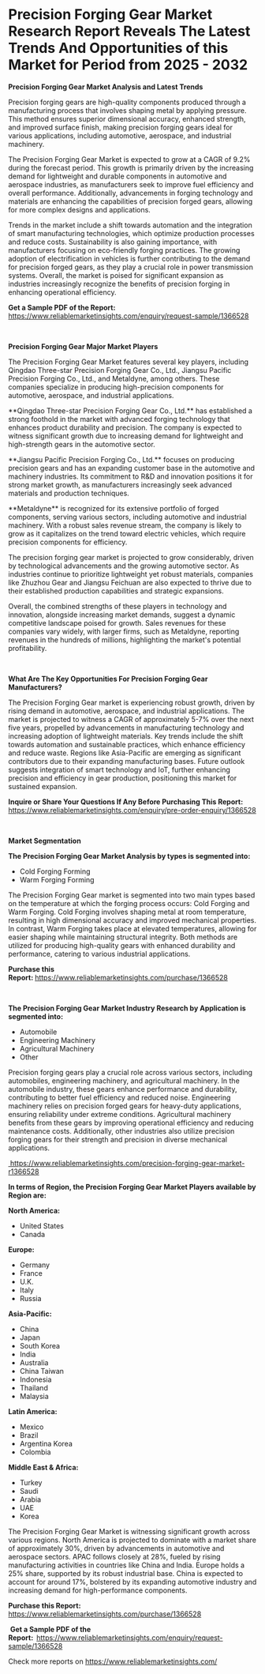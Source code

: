 <p><h1>Precision Forging Gear Market Research Report Reveals The Latest Trends And Opportunities of this Market for Period from 2025 - 2032</h1></p><p><strong>Precision Forging Gear Market Analysis and Latest Trends</strong></p>
<p><p>Precision forging gears are high-quality components produced through a manufacturing process that involves shaping metal by applying pressure. This method ensures superior dimensional accuracy, enhanced strength, and improved surface finish, making precision forging gears ideal for various applications, including automotive, aerospace, and industrial machinery.</p><p>The Precision Forging Gear Market is expected to grow at a CAGR of 9.2% during the forecast period. This growth is primarily driven by the increasing demand for lightweight and durable components in automotive and aerospace industries, as manufacturers seek to improve fuel efficiency and overall performance. Additionally, advancements in forging technology and materials are enhancing the capabilities of precision forged gears, allowing for more complex designs and applications.</p><p>Trends in the market include a shift towards automation and the integration of smart manufacturing technologies, which optimize production processes and reduce costs. Sustainability is also gaining importance, with manufacturers focusing on eco-friendly forging practices. The growing adoption of electrification in vehicles is further contributing to the demand for precision forged gears, as they play a crucial role in power transmission systems. Overall, the market is poised for significant expansion as industries increasingly recognize the benefits of precision forging in enhancing operational efficiency.</p></p>
<p><strong>Get a Sample PDF of the Report:&nbsp;</strong> <a href="https://www.reliablemarketinsights.com/enquiry/request-sample/1366528?utm_campaign=2769&utm_medium=2&utm_source=Github&utm_content=ia&utm_term=22032025&utm_id=precision-forging-gear">https://www.reliablemarketinsights.com/enquiry/request-sample/1366528</a></p>
<p>&nbsp;</p>
<p><strong>Precision Forging Gear Major Market Players</strong></p>
<p><p>The Precision Forging Gear Market features several key players, including Qingdao Three-star Precision Forging Gear Co., Ltd., Jiangsu Pacific Precision Forging Co., Ltd., and Metaldyne, among others. These companies specialize in producing high-precision components for automotive, aerospace, and industrial applications.</p><p>**Qingdao Three-star Precision Forging Gear Co., Ltd.** has established a strong foothold in the market with advanced forging technology that enhances product durability and precision. The company is expected to witness significant growth due to increasing demand for lightweight and high-strength gears in the automotive sector.</p><p>**Jiangsu Pacific Precision Forging Co., Ltd.** focuses on producing precision gears and has an expanding customer base in the automotive and machinery industries. Its commitment to R&D and innovation positions it for strong market growth, as manufacturers increasingly seek advanced materials and production techniques.</p><p>**Metaldyne** is recognized for its extensive portfolio of forged components, serving various sectors, including automotive and industrial machinery. With a robust sales revenue stream, the company is likely to grow as it capitalizes on the trend toward electric vehicles, which require precision components for efficiency.</p><p>The precision forging gear market is projected to grow considerably, driven by technological advancements and the growing automotive sector. As industries continue to prioritize lightweight yet robust materials, companies like Zhuzhou Gear and Jiangsu Feichuan are also expected to thrive due to their established production capabilities and strategic expansions.</p><p>Overall, the combined strengths of these players in technology and innovation, alongside increasing market demands, suggest a dynamic competitive landscape poised for growth. Sales revenues for these companies vary widely, with larger firms, such as Metaldyne, reporting revenues in the hundreds of millions, highlighting the market's potential profitability.</p></p>
<p>&nbsp;</p>
<p><strong>What Are The Key Opportunities For Precision Forging Gear Manufacturers?</strong></p>
<p><p>The Precision Forging Gear market is experiencing robust growth, driven by rising demand in automotive, aerospace, and industrial applications. The market is projected to witness a CAGR of approximately 5-7% over the next five years, propelled by advancements in manufacturing technology and increasing adoption of lightweight materials. Key trends include the shift towards automation and sustainable practices, which enhance efficiency and reduce waste. Regions like Asia-Pacific are emerging as significant contributors due to their expanding manufacturing bases. Future outlook suggests integration of smart technology and IoT, further enhancing precision and efficiency in gear production, positioning this market for sustained expansion.</p></p>
<p><strong>Inquire or Share Your Questions If Any Before Purchasing This Report:</strong> <a href="https://www.reliablemarketinsights.com/enquiry/pre-order-enquiry/1366528?utm_campaign=2769&utm_medium=2&utm_source=Github&utm_content=ia&utm_term=22032025&utm_id=precision-forging-gear">https://www.reliablemarketinsights.com/enquiry/pre-order-enquiry/1366528</a></p>
<p>&nbsp;</p>
<p><strong>Market Segmentation</strong></p>
<p><strong>The Precision Forging Gear Market Analysis by types is segmented into:</strong></p>
<p><ul><li>Cold Forging Forming</li><li>Warm Forging Forming</li></ul></p>
<p><p>The Precision Forging Gear market is segmented into two main types based on the temperature at which the forging process occurs: Cold Forging and Warm Forging. Cold Forging involves shaping metal at room temperature, resulting in high dimensional accuracy and improved mechanical properties. In contrast, Warm Forging takes place at elevated temperatures, allowing for easier shaping while maintaining structural integrity. Both methods are utilized for producing high-quality gears with enhanced durability and performance, catering to various industrial applications.</p></p>
<p><strong>Purchase this Report:&nbsp;</strong><a href="https://www.reliablemarketinsights.com/purchase/1366528?utm_campaign=2769&utm_medium=2&utm_source=Github&utm_content=ia&utm_term=22032025&utm_id=precision-forging-gear">https://www.reliablemarketinsights.com/purchase/1366528</a></p>
<p>&nbsp;</p>
<p><strong>The Precision Forging Gear Market Industry Research by Application is segmented into:</strong></p>
<p><ul><li>Automobile</li><li>Engineering Machinery</li><li>Agricultural Machinery</li><li>Other</li></ul></p>
<p><p>Precision forging gears play a crucial role across various sectors, including automobiles, engineering machinery, and agricultural machinery. In the automobile industry, these gears enhance performance and durability, contributing to better fuel efficiency and reduced noise. Engineering machinery relies on precision forged gears for heavy-duty applications, ensuring reliability under extreme conditions. Agricultural machinery benefits from these gears by improving operational efficiency and reducing maintenance costs. Additionally, other industries also utilize precision forging gears for their strength and precision in diverse mechanical applications.</p></p>
<p><a href="https://www.reliablemarketinsights.com/precision-forging-gear-market-r1366528?utm_campaign=2769&utm_medium=2&utm_source=Github&utm_content=ia&utm_term=22032025&utm_id=precision-forging-gear">&nbsp;https://www.reliablemarketinsights.com/precision-forging-gear-market-r1366528</a></p>
<p><strong>In terms of Region, the Precision Forging Gear Market Players available by Region are:</strong></p>
<p>
    <p> <strong> North America: </strong>
        <ul>
            <li>United States</li>
            <li>Canada</li>
        </ul>
        </p> 
    <p> <strong> Europe: </strong>
        <ul>
            <li>Germany</li>
            <li>France</li>
            <li>U.K.</li>
            <li>Italy</li>
            <li>Russia</li>
        </ul>
        </p> 
    <p> <strong> Asia-Pacific: </strong>
        <ul>
            <li>China</li>
            <li>Japan</li>
            <li>South Korea</li>
            <li>India</li>
            <li>Australia</li>
            <li>China Taiwan</li>
            <li>Indonesia</li>
            <li>Thailand</li>
            <li>Malaysia</li>
        </ul>
        </p> 
    <p> <strong> Latin America: </strong>
        <ul>
            <li>Mexico</li>
            <li>Brazil</li>
            <li>Argentina Korea</li>
            <li>Colombia</li>
        </ul>
        </p> 
    <p> <strong> Middle East & Africa: </strong>
        <ul>
            <li>Turkey</li>
            <li>Saudi</li>
            <li>Arabia</li>
            <li>UAE</li>
            <li>Korea</li>
        </ul>
    </p>
    </p>
<p><p>The Precision Forging Gear Market is witnessing significant growth across various regions. North America is projected to dominate with a market share of approximately 30%, driven by advancements in automotive and aerospace sectors. APAC follows closely at 28%, fueled by rising manufacturing activities in countries like China and India. Europe holds a 25% share, supported by its robust industrial base. China is expected to account for around 17%, bolstered by its expanding automotive industry and increasing demand for high-performance components.</p></p>
<p><strong>Purchase this Report: </strong><a href="https://www.reliablemarketinsights.com/purchase/1366528?utm_campaign=2769&utm_medium=2&utm_source=Github&utm_content=ia&utm_term=22032025&utm_id=precision-forging-gear">https://www.reliablemarketinsights.com/purchase/1366528</a></p>
<p>&nbsp;<strong>Get a Sample PDF of the Report:&nbsp;&nbsp;</strong><a href="https://www.reliablemarketinsights.com/enquiry/request-sample/1366528?utm_campaign=2769&utm_medium=2&utm_source=Github&utm_content=ia&utm_term=22032025&utm_id=precision-forging-gear">https://www.reliablemarketinsights.com/enquiry/request-sample/1366528</a></p>
<p><strong></strong></p>
<p>Check more reports on <a href="https://www.reliablemarketinsights.com/?utm_campaign=2769&utm_medium=2&utm_source=Github&utm_content=ia&utm_term=22032025&utm_id=precision-forging-gear">https://www.reliablemarketinsights.com/</a></p>